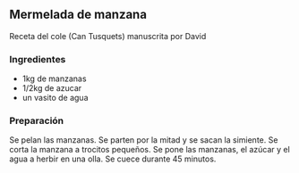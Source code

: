 ## Mermelada de manzana

Receta del cole (Can Tusquets) manuscrita por David

### Ingredientes

- 1kg de manzanas
- 1/2kg de azucar
- un vasito de agua

### Preparación

Se pelan las manzanas.
Se parten por la mitad y se sacan la simiente.
Se corta la manzana a trocitos pequeños.
Se pone las manzanas, el azúcar y el agua a herbir en una olla.
Se cuece durante 45 minutos.





